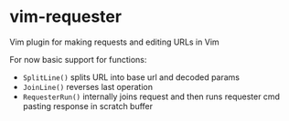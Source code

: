 # vim-requester
Vim plugin for making requests and editing URLs in Vim

For now basic support for functions:
* `SplitLine()` splits URL into base url and decoded params
* `JoinLine()` reverses last operation
* `RequesterRun()` internally joins request and then runs requester cmd pasting response in scratch buffer
